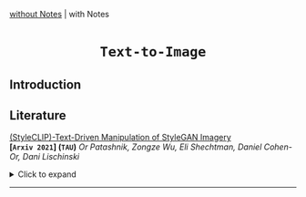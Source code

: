 [without Notes](./README.md) | with Notes

# <p align=center>`Text-to-Image` </p>



## Introduction





## Literature





[(StyleCLIP)-Text-Driven Manipulation of StyleGAN Imagery](https://arxiv.org/pdf/2103.17249.pdf)  
**[`Arxiv 2021`] (`TAU`)** *Or Patashnik, Zongze Wu, Eli Shechtman, Daniel Cohen-Or, Dani Lischinski*

<details><summary>Click to expand</summary>

> **Summary**

<div align="center">
<img src="https://raw.githubusercontent.com/yzy1996/Image-Hosting/master/20210504143826.png" width="600"/>
</div>

They combine the generative power of **StyleGAN** with the rich joint vision-language representation learned by **CLIP**. They leverage these tech to develop a text-based interface for manipulating generated and real images that does not require manual effort (manual annotation). Their method mainly control the **latent spaces** of StyleGAN. 


> **Details**

They explore three ways for text-driven image manipulation:

- latent optimization (a given latent code of an image is optimized by minimizing a loss computed in CLIP space).
  $$
  \underset{w \in \mathcal{W}+}{\arg \min } D_{\mathrm{CLIP}}(G(w), t)+\lambda_{\mathrm{L} 2}\left\|w-w_{s}\right\|_{2}+\lambda_{\mathrm{ID}} \mathcal{L}_{\mathrm{ID}}(w)
  $$

- latent mapper (mapping network is trained to infer a manipulation step in latent space).

- global direction (transforms a given text prompt into an input agnostic mapping direction).

</details>

---

